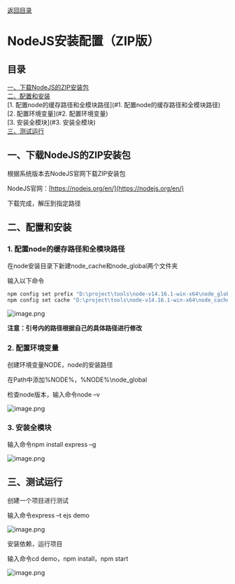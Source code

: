 [返回目录](ch0.md)

# NodeJS安装配置（ZIP版）

## 目录

[一、下载NodeJS的ZIP安装包](#一、下载NodeJS的ZIP安装包)  
[二、配置和安装](#二、配置和安装)  
    [1. 配置node的缓存路径和全模块路径](#1. 配置node的缓存路径和全模块路径)  
    [2. 配置环境变量](#2. 配置环境变量)  
    [3. 安装全模块](#3. 安装全模块)  
[三、测试运行](#三、测试运行)  

## 一、下载NodeJS的ZIP安装包

根据系统版本去NodeJS官网下载ZIP安装包

NodeJS官网：[https://nodejs.org/en/](https://nodejs.org/en/)

下载完成，解压到指定路径

## 二、配置和安装

### 1. 配置node的缓存路径和全模块路径

在node安装目录下新建node_cache和node_global两个文件夹

输入以下命令

```bash
npm config set prefix "D:\project\tools\node-v14.16.1-win-x64\node_global"
npm config set cache "D:\project\tools\node-v14.16.1-win-x64\node_cache"
```

![image.png](https://cdn.jsdelivr.net/gh/13812700839/MyImageBed/article/jianshu/CAT2/ch5/ch5-1.png)


**注意：引号内的路径根据自己的具体路径进行修改**

### 2. 配置环境变量

创建环境变量NODE，node的安装路径

在Path中添加%NODE%，%NODE%\node_global

检查node版本，输入命令node –v

![image.png](https://cdn.jsdelivr.net/gh/13812700839/MyImageBed/article/jianshu/CAT2/ch5/ch5-2.png)


### 3. 安装全模块

输入命令npm install express –g

![image.png](https://cdn.jsdelivr.net/gh/13812700839/MyImageBed/article/jianshu/CAT2/ch5/ch5-3.png)


## 三、测试运行

创建一个项目进行测试

输入命令express –t ejs demo

![image.png](https://cdn.jsdelivr.net/gh/13812700839/MyImageBed/article/jianshu/CAT2/ch5/ch5-4.png)


安装依赖，运行项目

输入命令cd demo，npm install，npm start

![image.png](https://cdn.jsdelivr.net/gh/13812700839/MyImageBed/article/jianshu/CAT2/ch5/ch5-5.png)